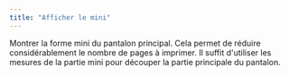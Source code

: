 ```yaml
---
title: "Afficher le mini"
---
```


Montrer la forme mini du pantalon principal. Cela permet de réduire considérablement le nombre de pages à imprimer. Il suffit d'utiliser les mesures de la partie mini pour découper la partie principale du pantalon.

